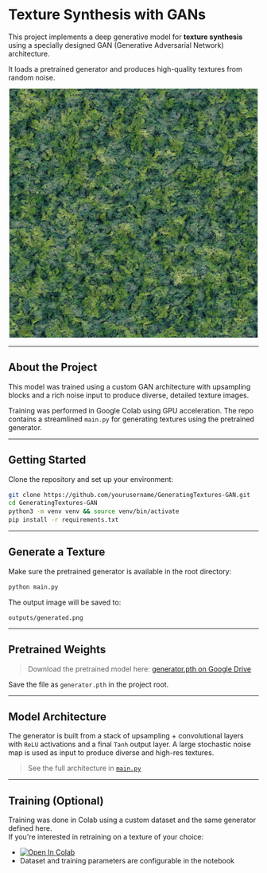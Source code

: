 # Texture Synthesis with GANs

This project implements a deep generative model for **texture synthesis** using a specially designed GAN (Generative Adversarial Network) architecture.

It loads a pretrained generator and produces high-quality textures from random noise.

<p align="center">
  <img src="outputs/generated.png" alt="Example Output" width="500"/>
</p>

---

## About the Project

This model was trained using a custom GAN architecture with upsampling blocks and a rich noise input to produce diverse, detailed texture images.

Training was performed in Google Colab using GPU acceleration. The repo contains a streamlined `main.py` for generating textures using the pretrained generator.

---

## Getting Started

Clone the repository and set up your environment:

```bash
git clone https://github.com/yourusername/GeneratingTextures-GAN.git
cd GeneratingTextures-GAN
python3 -m venv venv && source venv/bin/activate
pip install -r requirements.txt
```

---

## Generate a Texture

Make sure the pretrained generator is available in the root directory:

```bash
python main.py
```

The output image will be saved to:
```
outputs/generated.png
```

---

## Pretrained Weights

> Download the pretrained model here: [generator.pth on Google Drive](https://drive.google.com/your-link)

Save the file as `generator.pth` in the project root.

---

## Model Architecture

The generator is built from a stack of upsampling + convolutional layers with `ReLU` activations and a final `Tanh` output layer. A large stochastic noise map is used as input to produce diverse and high-res textures.

> See the full architecture in [`main.py`](main.py)

---

## Training (Optional)

Training was done in Colab using a custom dataset and the same generator defined here.  
If you're interested in retraining on a texture of your choice:

- [![Open In Colab](https://colab.research.google.com/assets/colab-badge.svg)](https://colab.research.google.com/drive/1bmqDHxv2QKZ_Vo6BKHL1rZySpNXnQJE1?usp=sharing)
- Dataset and training parameters are configurable in the notebook
